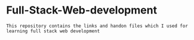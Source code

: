 # Full-Stack-Web-development

```
This repository contains the links and handon files which I used for learning full stack web development 
```

